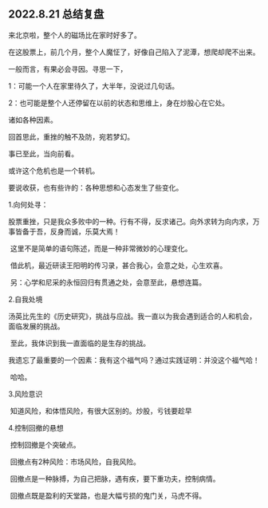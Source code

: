 ## 2022.8.21 总结复盘

来北京啦，整个人的磁场比在家时好多了。

在这股票上，前几个月，整个人魔怔了，好像自己陷入了泥潭，想爬却爬不出来。

一般而言，有果必会寻因。寻思一下，

1：可能一个人在家里待久了，大半年，没说过几句话。

2：也可能是整个人还停留在以前的状态和思维上，身在炒股心在它处。

诸如各种因素。

回首思此，重挫的触不及防，宛若梦幻。

事已至此，当向前看。

或许这个危机也是一个转机。

要说收获，也有些许的：各种思想和心态发生了些变化。

1.向何处寻：

​					股票重挫，只是我众多败中的一种。行有不得，反求诸己。向外求转为向内求，万事皆备于吾，反身而诚，乐莫大焉！

​                   这里不是简单的语句陈述，而是一种非常微妙的心理变化。

​                    借此机，最近研读王阳明的传习录，甚合我心，会意之处，心生欢喜。

​                    另：心学和尼采的永恒回归有贯通之处，会意至此，悬想连篇。

2.自我处境

​				汤英比先生的《历史研究》，挑战与应战。我一直以为我会遇到适合的人和机会，面临发展的挑战。

​				至此，我体识到我一直面临的是生存的挑战。

​				我遗忘了最重要的一个因素：我有这个福气吗？通过实践证明：并没这个福气哈！

​				 哈哈。

3.风险意识

​				知道风险，和体悟风险，有很大区别的。炒股，亏钱要趁早

4.控制回撤的悬想

​                控制回撤是个突破点。

​                回撤点有2种风险：市场风险，自我风险。

​				回撤点是一种脉搏，为自己把脉，遇有疾，要下重功夫，控制病情。

​			    回撤点既是盈利的天堂路，也是大幅亏损的鬼门关，马虎不得。



